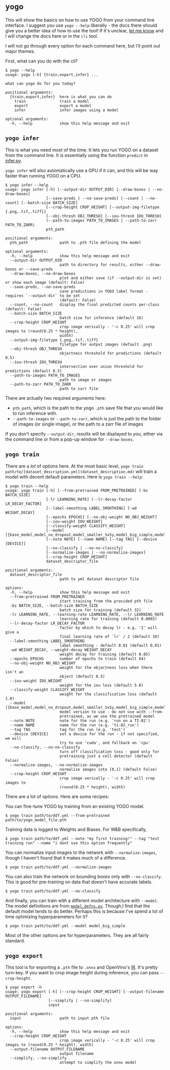 # `yogo`

This will show the basics on how to use YOGO from your command line interface. I suggest you use `yogo --help` liberally - the docs there should give you a better idea of how to use the tool! If it's unclear, [let me know](https://github.com/czbiohub-sf/yogo/issues/new) and I will change the docs here or in the `cli` tool.

I will not go through every option for each command here, but I'll point out major themes.

First, what can you do with the cli?

```console
$ yogo --help
usage: yogo [-h] {train,export,infer} ...

what can yogo do for you today?

positional arguments:
  {train,export,infer}  here is what you can do
    train               train a model
    export              export a model
    infer               infer images using a model

optional arguments:
  -h, --help            show this help message and exit
```

## `yogo infer`

This is what you need most of the time. It lets you run YOGO on a dataset from the command line. It is essentially using the function `predict` in [infer.py](https://github.com/czbiohub-sf/yogo/blob/main/yogo/infer.py).

`yogo infer` will also automatically use a GPU if it can, and this will be way faster than running YOGO on a CPU.

```console
$ yogo infer --help
usage: yogo infer [-h] [--output-dir OUTPUT_DIR] [--draw-boxes | --no-draw-boxes]
                  [--save-preds | --no-save-preds] [--count | --no-count] [--batch-size BATCH_SIZE]
                  [--crop-height CROP_HEIGHT] [--output-img-filetype {.png,.tif,.tiff}]
                  [--obj-thresh OBJ_THRESH] [--iou-thresh IOU_THRESH]
                  (--path-to-images PATH_TO_IMAGES | --path-to-zarr PATH_TO_ZARR)
                  pth_path

positional arguments:
  pth_path              path to .pth file defining the model

optional arguments:
  -h, --help            show this help message and exit
  --output-dir OUTPUT_DIR
                        path to directory for results, either --draw-boxes or --save-preds
  --draw-boxes, --no-draw-boxes
                        plot and either save (if --output-dir is set) or show each image (default: False)
  --save-preds, --no-save-preds
                        save predictions in YOGO label format - requires `--output-dir` to be set
                        (default: False)
  --count, --no-count   display the final predicted counts per-class (default: False)
  --batch-size BATCH_SIZE
                        batch size for inference (default 16)
  --crop-height CROP_HEIGHT
                        crop image verically - '-c 0.25' will crop images to (round(0.25 * height),
                        width)
  --output-img-filetype {.png,.tif,.tiff}
                        filetype for output images (default .png)
  --obj-thresh OBJ_THRESH
                        objectness threshold for predictions (default 0.5)
  --iou-thresh IOU_THRESH
                        intersection over union threshold for predictions (default 0.5)
  --path-to-images PATH_TO_IMAGES
                        path to image or images
  --path-to-zarr PATH_TO_ZARR
                        path to zarr file
```

There are actually two required arguments here:
- `pth_path`, which is the path to the yogo `.pth` save file that you would like to run inference with.
- `--path-to-images` or `--path-to-zarr`, which is just the path to the folder of images (or single image), or the path to a zarr file of images

If you don't specify `--output-dir`, results will be displayed to you, either via the command line or from a pop-up window for `--draw-boxes`.

## `yogo train`

There are a *lot* of options here. At the most basic level, `yogo train path/to/[dataset_description.yml](dataset_description.md)` will train a model with decent default parameters. Here is `yogo train --help`:

```console
$ yogo train --help
usage: yogo train [-h] [--from-pretrained FROM_PRETRAINED] [-bs BATCH_SIZE]
                  [-lr LEARNING_RATE] [--lr-decay-factor LR_DECAY_FACTOR]
                  [--label-smoothing LABEL_SMOOTHING] [-wd WEIGHT_DECAY]
                  [--epochs EPOCHS] [--no-obj-weight NO_OBJ_WEIGHT]
                  [--iou-weight IOU_WEIGHT]
                  [--classify-weight CLASSIFY_WEIGHT]
                  [--model [{base_model,model_no_dropout,model_smaller_SxSy,model_big_simple,model_big_residual,model_big_normalized,model_big_heavy_normalized}]]
                  [--note NOTE] [--name NAME] [--tag TAG] [--device [DEVICE]]
                  [--no-classify | --no-no-classify]
                  [--normalize-images | --no-normalize-images]
                  [--crop-height CROP_HEIGHT]
                  dataset_descriptor_file

positional arguments:
  dataset_descriptor_file
                        path to yml dataset descriptor file

options:
  -h, --help            show this help message and exit
  --from-pretrained FROM_PRETRAINED
                        start training from the provided pth file
  -bs BATCH_SIZE, --batch-size BATCH_SIZE
                        batch size for training (default 32)
  -lr LEARNING_RATE, --learning-rate LEARNING_RATE, --lr LEARNING_RATE
                        learning rate for training (default 0.0003)
  --lr-decay-factor LR_DECAY_FACTOR
                        factor by which to decay lr - e.g. '2' will give a
                        final learning rate of `lr` / 2 (default 10)
  --label-smoothing LABEL_SMOOTHING
                        label smoothing - default 0.01 (default 0.01)
  -wd WEIGHT_DECAY, --weight-decay WEIGHT_DECAY
                        weight decay for training (default 0.05)
  --epochs EPOCHS       number of epochs to train (default 64)
  --no-obj-weight NO_OBJ_WEIGHT
                        weight for the objectness loss when there isn't an
                        object (default 0.5)
  --iou-weight IOU_WEIGHT
                        weight for the iou loss (default 5.0)
  --classify-weight CLASSIFY_WEIGHT
                        weight for the classification loss (default 1.0)
  --model [{base_model,model_no_dropout,model_smaller_SxSy,model_big_simple,model_big_residual,model_big_normalized,model_big_heavy_normalized}]
                        model version to use - do not use with --from-
                        pretrained, as we use the pretrained model
  --note NOTE           note for the run (e.g. 'run on a TI-82')
  --name NAME           name for the run (e.g. 'ti-82_run')
  --tag TAG             tag for the run (e.g. 'test')
  --device [DEVICE]     set a device for the run - if not specified, we will
                        try to use 'cuda', and fallback on 'cpu'
  --no-classify, --no-no-classify
                        turn off classification loss - good only for
                        pretraining just a cell detector (default False)
  --normalize-images, --no-normalize-images
                        normalize images into [0,1] (default False)
  --crop-height CROP_HEIGHT
                        crop image verically - '-c 0.25' will crop images to
                        (round(0.25 * height), width)
```

There are a lot of options. Here are some recipes:

You can fine-tune YOGO by training from an existing YOGO model.
```console
$ yogo train path/to/ddf.yml --from-pretrained path/to/yogo_model_file.pth
```

Training data is logged to Weights and Biases. For W&B specifically,
```console
$ yogo train path/to/ddf.yml --note "my first training!" --tag "test training run" --name "i dont use this option frequently"
```

You can normalize input images to the network with `--normalize-images`, though I haven't found that it makes much of a difference.
```console
$ yogo train path/to/ddf.yml --normalize-images
```

You can also train the network on bounding boxes only with `--no-classify`. This is good for pre-training on data that doesn't have accurate labels.
```console
$ yogo train path/to/ddf.yml --no-classify
```

And finally, you can train with a different model architecture with `--model`. The model definitions are from [`model_defns.py`](https://github.com/czbiohub-sf/yogo/blob/main/yogo/model_defns.py). Though,I find that the default model tends to do better. Perhaps this is because I've spend a lot of time optimizing hyperparameters for it?
```console
$ yogo train path/to/ddf.yml --model model_big_simple
```

Most of the other options are for hyperparameters. They are all fairly standard.

## `yogo export`

This tool is for exporting a `.pth` file to `.onnx` and OpenVino's [IR](https://docs.openvino.ai/2023.0/openvino_ir.html). It's pretty turn-key. If you want to crop image height during inference, you can pass `--crop-height`.

```console
$ yogo export -h
usage: yogo export [-h] [--crop-height CROP_HEIGHT] [--output-filename OUTPUT_FILENAME]
                   [--simplify | --no-simplify]
                   input

positional arguments:
  input                 path to input pth file

options:
  -h, --help            show this help message and exit
  --crop-height CROP_HEIGHT
                        crop image verically - '-c 0.25' will crop images to (round(0.25 * height), width)
  --output-filename OUTPUT_FILENAME
                        output filename
  --simplify, --no-simplify
                        attempt to simplify the onnx model
```

